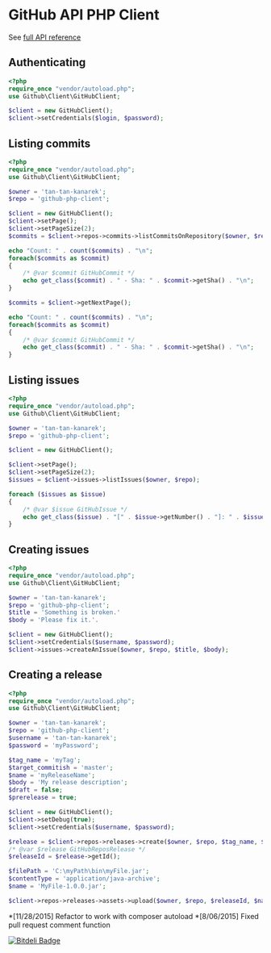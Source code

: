 # GitHub API PHP Client

See [full API reference](https://github.com/tan-tan-kanarek/github-php-client/blob/master/client.md "full API reference")

## Authenticating

```php
<?php
require_once "vendor/autoload.php";
use Github\Client\GitHubClient;

$client = new GitHubClient();
$client->setCredentials($login, $password);
```

## Listing commits

```php
<?php
require_once "vendor/autoload.php";
use Github\Client\GitHubClient;

$owner = 'tan-tan-kanarek';
$repo = 'github-php-client';

$client = new GitHubClient();
$client->setPage();
$client->setPageSize(2);
$commits = $client->repos->commits->listCommitsOnRepository($owner, $repo);

echo "Count: " . count($commits) . "\n";
foreach($commits as $commit)
{
    /* @var $commit GitHubCommit */
    echo get_class($commit) . " - Sha: " . $commit->getSha() . "\n";
}

$commits = $client->getNextPage();

echo "Count: " . count($commits) . "\n";
foreach($commits as $commit)
{
    /* @var $commit GitHubCommit */
    echo get_class($commit) . " - Sha: " . $commit->getSha() . "\n";
}
```

## Listing issues

```php
<?php
require_once "vendor/autoload.php";
use Github\Client\GitHubClient;

$owner = 'tan-tan-kanarek';
$repo = 'github-php-client';

$client = new GitHubClient();

$client->setPage();
$client->setPageSize(2);
$issues = $client->issues->listIssues($owner, $repo);

foreach ($issues as $issue)
{
    /* @var $issue GitHubIssue */
    echo get_class($issue) . "[" . $issue->getNumber() . "]: " . $issue->getTitle() . "\n";
}
```

## Creating issues

```php
<?php
require_once "vendor/autoload.php";
use Github\Client\GitHubClient;

$owner = 'tan-tan-kanarek';
$repo = 'github-php-client';
$title = 'Something is broken.'
$body = 'Please fix it.'.

$client = new GitHubClient();
$client->setCredentials($username, $password);
$client->issues->createAnIssue($owner, $repo, $title, $body);
```

## Creating a release

```php
<?php
require_once "vendor/autoload.php";
use Github\Client\GitHubClient;

$owner = 'tan-tan-kanarek';
$repo = 'github-php-client';
$username = 'tan-tan-kanarek';
$password = 'myPassword';

$tag_name = 'myTag';
$target_commitish = 'master';
$name = 'myReleaseName';
$body = 'My release description';
$draft = false;
$prerelease = true;

$client = new GitHubClient();
$client->setDebug(true);
$client->setCredentials($username, $password);

$release = $client->repos->releases->create($owner, $repo, $tag_name, $target_commitish, $name, $body, $draft, $prerelease);
/* @var $release GitHubReposRelease */
$releaseId = $release->getId();

$filePath = 'C:\myPath\bin\myFile.jar';
$contentType = 'application/java-archive';
$name = 'MyFile-1.0.0.jar';

$client->repos->releases->assets->upload($owner, $repo, $releaseId, $name, $contentType, $filePath);
```
*[11/28/2015] Refactor to work with composer autoload
*[8/06/2015] Fixed pull request comment function


[![Bitdeli Badge](https://d2weczhvl823v0.cloudfront.net/ivanfemia/github-php-client/trend.png)](https://bitdeli.com/free "Bitdeli Badge")
